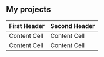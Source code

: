 ## My projects

| First Header  | Second Header |
| ------------- | ------------- |
| Content Cell  | Content Cell  |
| Content Cell  | Content Cell  |